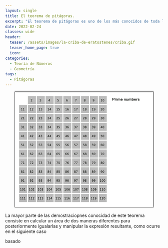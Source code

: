 ```yaml
---
layout: single
title: El teorema de pitágoras.
excerpt: "El teorema de pitágoras es uno de los más conocidos de toda la matemática, además tiene una gran cantidad de pruebas, hoy veremos dos de ellas, una de ellas propuesta por un presidente de los EE.UU."
date: 2022-02-24 
classes: wide
header:
  teaser: /assets/images/la-criba-de-eratostenes/criba.gif
  teaser_home_page: true
  icon: 
categories:
  - Teoría de Números
  - Geometría
tags:  
  - Pitágoras
---
```


<center> <img src="/assets/images/la-criba-de-eratostenes/criba.gif" weidth="30%" heigth="30%"> </center>

La mayor parte de las demostraciopnes conocidad de este teorema consiste en calcular un área de dos maneras diferentes para posteriormente igualarlas y manipular la expresión resultante, como ocurre en el siguiente caso

basado

<script type="text/tikz">
 

\tikzset{every picture/.style={line width=0.75pt}} %set default line width to 0.75pt        

\begin{tikzpicture}[x=0.75pt,y=0.75pt,yscale=-1,xscale=1]
%uncomment if require: \path (0,221); %set diagram left start at 0, and has height of 221

%Shape: Rectangle [id:dp8670474238257233] 
\draw  [color={rgb, 255:red, 255; green, 255; blue, 255 }  ,draw opacity=1 ] (218.7,33.88) -- (389.99,33.88) -- (389.99,193.52) -- (218.7,193.52) -- cycle ;
%Shape: Rectangle [id:dp08207234382767448] 
\draw  [color={rgb, 255:red, 255; green, 255; blue, 255 }  ,draw opacity=1 ] (292.58,34.38) -- (389.45,102.71) -- (316.11,193.02) -- (219.25,124.69) -- cycle ;

% Text Node
\draw (248.22,12.32) node [anchor=north west][inner sep=0.75pt]  [color={rgb, 255:red, 255; green, 255; blue, 255 }  ,opacity=1 ,xscale=1.3,yscale=1.3] [align=left] {a};
% Text Node
\draw (200.65,147.93) node [anchor=north west][inner sep=0.75pt]  [color={rgb, 255:red, 255; green, 255; blue, 255 }  ,opacity=1 ,xscale=1.3,yscale=1.3] [align=left] {a};
% Text Node
\draw (349.52,196.43) node [anchor=north west][inner sep=0.75pt]  [color={rgb, 255:red, 255; green, 255; blue, 255 }  ,opacity=1 ,xscale=1.3,yscale=1.3] [align=left] {a};
% Text Node
\draw (395.97,55.61) node [anchor=north west][inner sep=0.75pt]  [color={rgb, 255:red, 255; green, 255; blue, 255 }  ,opacity=1 ,xscale=1.3,yscale=1.3] [align=left] {a};
% Text Node
\draw (340.56,11.8) node [anchor=north west][inner sep=0.75pt]  [color={rgb, 255:red, 255; green, 255; blue, 255 }  ,opacity=1 ,xscale=1.3,yscale=1.3] [align=left] {b};
% Text Node
\draw (200.09,60.83) node [anchor=north west][inner sep=0.75pt]  [color={rgb, 255:red, 255; green, 255; blue, 255 }  ,opacity=1 ,xscale=1.3,yscale=1.3] [align=left] {b};
% Text Node
\draw (397.65,145.32) node [anchor=north west][inner sep=0.75pt]  [color={rgb, 255:red, 255; green, 255; blue, 255 }  ,opacity=1 ,xscale=1.3,yscale=1.3] [align=left] {b};
% Text Node
\draw (257.17,198) node [anchor=north west][inner sep=0.75pt]  [color={rgb, 255:red, 255; green, 255; blue, 255 }  ,opacity=1 ,xscale=1.3,yscale=1.3] [align=left] {b};
% Text Node
\draw (261.09,76.47) node [anchor=north west][inner sep=0.75pt]  [color={rgb, 255:red, 255; green, 255; blue, 255 }  ,opacity=1 ,xscale=1.3,yscale=1.3] [align=left] {c};
% Text Node
\draw (331.61,69.17) node [anchor=north west][inner sep=0.75pt]  [color={rgb, 255:red, 255; green, 255; blue, 255 }  ,opacity=1 ,xscale=1.3,yscale=1.3] [align=left] {c};
% Text Node
\draw (270.05,140.63) node [anchor=north west][inner sep=0.75pt]  [color={rgb, 255:red, 255; green, 255; blue, 255 }  ,opacity=1 ,xscale=1.3,yscale=1.3] [align=left] {c};
% Text Node
\draw (343.36,128.11) node [anchor=north west][inner sep=0.75pt]  [color={rgb, 255:red, 255; green, 255; blue, 255 }  ,opacity=1 ,xscale=1.3,yscale=1.3] [align=left] {c};


\end{tikzpicture}
</script>
